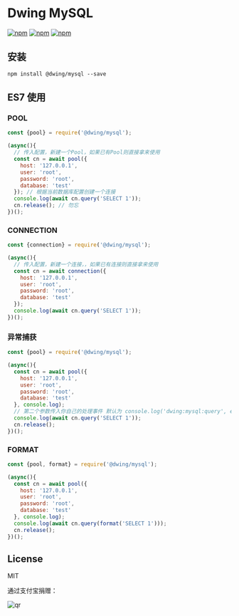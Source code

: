 # Dwing MySQL

[![npm](https://img.shields.io/npm/v/@dwing/mysql.svg?style=plastic)](https://npmjs.org/package/@dwing/mysql) [![npm](https://img.shields.io/npm/dm/@dwing/mysql.svg?style=plastic)](https://npmjs.org/package/@dwing/mysql)  [![npm](https://img.shields.io/npm/dt/@dwing/mysql.svg?style=plastic)](https://npmjs.org/package/@dwing/mysql)

## 安装

```
npm install @dwing/mysql --save
```

## ES7 使用

### POOL

```js
const {pool} = require('@dwing/mysql');

(async(){
  // 传入配置，新建一个Pool，如果已有Pool则直接拿来使用
  const cn = await pool({
    host: '127.0.0.1',
    user: 'root',
    password: 'root',
    database: 'test'
  }); // 根据当前数据库配置创建一个连接
  console.log(await cn.query('SELECT 1'));
  cn.release(); // 勿忘
})();
```

### CONNECTION

```js
const {connection} = require('@dwing/mysql');

(async(){
  // 传入配置，新建一个连接，，如果已有连接则直接拿来使用
  const cn = await connection({
    host: '127.0.0.1',
    user: 'root',
    password: 'root',
    database: 'test'
  });
  console.log(await cn.query('SELECT 1'));
})();
```

### 异常捕获

```js
const {pool} = require('@dwing/mysql');

(async(){
  const cn = await pool({
    host: '127.0.0.1',
    user: 'root',
    password: 'root',
    database: 'test'
  }, console.log);
  // 第二个参数传入你自己的处理事件 默认为 console.log('dwing:mysql:query', err);
  console.log(await cn.query('SELECT 1'));
  cn.release();
})();
```

### FORMAT

```js
const {pool, format} = require('@dwing/mysql');

(async(){
  const cn = await pool({
    host: '127.0.0.1',
    user: 'root',
    password: 'root',
    database: 'test'
  }, console.log);
  console.log(await cn.query(format('SELECT 1')));
  cn.release();
})();
```

## License

MIT

通过支付宝捐赠：

![qr](https://cloud.githubusercontent.com/assets/1890238/15489630/fccbb9cc-2193-11e6-9fed-b93c59d6ef37.png)
